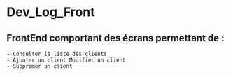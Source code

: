 # Dev_Log_Front
## FrontEnd comportant des écrans permettant de : 
    - Consulter la liste des clients 
    - Ajouter un client Modifier un client  
    - Supprimer un client
